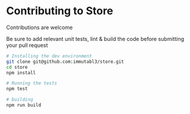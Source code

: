 # Contributing to Store

Contributions are welcome

Be sure to add relevant unit tests, lint & build the code before submitting your pull request

```bash
# Installing the dev environment
git clone git@github.com:immutabl3/store.git
cd store
npm install

# Running the tests
npm test

# building
npm run build
```